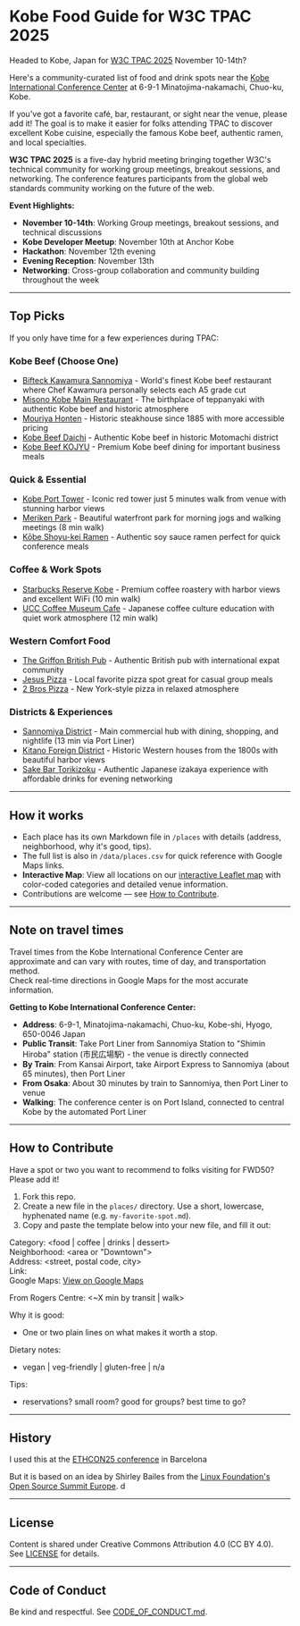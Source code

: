# Kobe Food Guide for W3C TPAC 2025

Headed to Kobe, Japan for [W3C TPAC 2025](https://www.w3.org/2025/11/TPAC/) November 10-14th?  

Here's a community-curated list of food and drink spots near the [Kobe International Conference Center](https://maps.app.goo.gl/Xb9PdN3oHECmhdiY9) at 6-9-1 Minatojima-nakamachi, Chuo-ku, Kobe.   

If you've got a favorite café, bar, restaurant, or sight near the venue, please add it! The goal is to make it easier for folks attending TPAC to discover excellent Kobe cuisine, especially the famous Kobe beef, authentic ramen, and local specialties.  

**W3C TPAC 2025** is a five-day hybrid meeting bringing together W3C's technical community for working group meetings, breakout sessions, and networking. The conference features participants from the global web standards community working on the future of the web.

**Event Highlights:**
- **November 10-14th**: Working Group meetings, breakout sessions, and technical discussions
- **Kobe Developer Meetup**: November 10th at Anchor Kobe  
- **Hackathon**: November 12th evening
- **Evening Reception**: November 13th  
- **Networking**: Cross-group collaboration and community building throughout the week

---

## Top Picks

If you only have time for a few experiences during TPAC:  

### Kobe Beef (Choose One)
- [Bifteck Kawamura Sannomiya](places/Bifteck-Kawamura-Sannomiya.md) - World's finest Kobe beef restaurant where Chef Kawamura personally selects each A5 grade cut
- [Misono Kobe Main Restaurant](places/Misono-Kobe-Main-Restaurant.md) - The birthplace of teppanyaki with authentic Kobe beef and historic atmosphere  
- [Mouriya Honten](places/Mouriya-Honten.md) - Historic steakhouse since 1885 with more accessible pricing
- [Kobe Beef Daichi](places/Kobe-Beef-Daichi.md) - Authentic Kobe beef in historic Motomachi district
- [Kobe Beef KOJYU](places/Kobe-Beef-KOJYU.md) - Premium Kobe beef dining for important business meals

### Quick & Essential
- [Kobe Port Tower](places/Kobe-Port-Tower.md) - Iconic red tower just 5 minutes walk from venue with stunning harbor views
- [Meriken Park](places/Meriken-Park.md) - Beautiful waterfront park for morning jogs and walking meetings (8 min walk)
- [Kōbe Shoyu-kei Ramen](places/Kobe-Shoyu-kei-Ramen.md) - Authentic soy sauce ramen perfect for quick conference meals

### Coffee & Work Spots
- [Starbucks Reserve Kobe](places/Starbucks-Reserve-Kobe.md) - Premium coffee roastery with harbor views and excellent WiFi (10 min walk)
- [UCC Coffee Museum Cafe](places/UCC-Coffee-Museum-Cafe.md) - Japanese coffee culture education with quiet work atmosphere (12 min walk)

### Western Comfort Food
- [The Griffon British Pub](places/The-Griffon-British-Pub.md) - Authentic British pub with international expat community
- [Jesus Pizza](places/Jesus-Pizza.md) - Local favorite pizza spot great for casual group meals  
- [2 Bros Pizza](places/2-Bros-Pizza.md) - New York-style pizza in relaxed atmosphere

### Districts & Experiences  
- [Sannomiya District](places/Sannomiya-District.md) - Main commercial hub with dining, shopping, and nightlife (13 min via Port Liner)
- [Kitano Foreign District](places/Kitano-Foreign-District.md) - Historic Western houses from the 1800s with beautiful harbor views
- [Sake Bar Torikizoku](places/Sake-Bar-Yamashina.md) - Authentic Japanese izakaya experience with affordable drinks for evening networking

---

## How it works
- Each place has its own Markdown file in `/places` with details (address, neighborhood, why it's good, tips).  
- The full list is also in `/data/places.csv` for quick reference with Google Maps links.  
- **Interactive Map**: View all locations on our [interactive Leaflet map](https://mgifford.github.io/Food-W3C-Kobe/map.html) with color-coded categories and detailed venue information.
- Contributions are welcome — see [How to Contribute](#how-to-contribute).  

---

## Note on travel times
Travel times from the Kobe International Conference Center are approximate and can vary with routes, time of day, and transportation method.  
Check real-time directions in Google Maps for the most accurate information.

**Getting to Kobe International Conference Center:**
- **Address**: 6-9-1, Minatojima-nakamachi, Chuo-ku, Kobe-shi, Hyogo, 650-0046 Japan
- **Public Transit**: Take Port Liner from Sannomiya Station to "Shimin Hiroba" station (市民広場駅) - the venue is directly connected
- **By Train**: From Kansai Airport, take Airport Express to Sannomiya (about 65 minutes), then Port Liner
- **From Osaka**: About 30 minutes by train to Sannomiya, then Port Liner to venue
- **Walking**: The conference center is on Port Island, connected to central Kobe by the automated Port Liner

---

## How to Contribute

Have a spot or two you want to recommend to folks visiting for FWD50? Please add it!

1. Fork this repo.
2. Create a new file in the `places/` directory. Use a short, lowercase, hyphenated name (e.g. `my-favorite-spot.md`).
3. Copy and paste the template below into your new file, and fill it out:

Category: <food | coffee | drinks | dessert>  
Neighborhood: <area or "Downtown">  
Address: <street, postal code, city>  
Link: <official site or Google Maps>  
Google Maps: [View on Google Maps](https://maps.google.com/maps?q=<address>)

From Rogers Centre: <~X min by transit | walk>

Why it is good:  
- One or two plain lines on what makes it worth a stop.  

Dietary notes:  
- vegan | veg-friendly | gluten-free | n/a  

Tips:  
- reservations? small room? good for groups? best time to go?

---

## History

I used this at the [ETHCON25 conference](https://github.com/mgifford/EHRCON25-Barcelona) in Barcelona

But it is based on an idea by Shirley Bailes from the [Linux Foundation's Open Source Summit Europe](https://github.com/shirleybailes/oss-europe-amsterdam-foo).
d

---

## License
Content is shared under Creative Commons Attribution 4.0 (CC BY 4.0).  
See [LICENSE](LICENSE) for details.

---

## Code of Conduct
Be kind and respectful. See [CODE_OF_CONDUCT.md](CODE_OF_CONDUCT.md).
